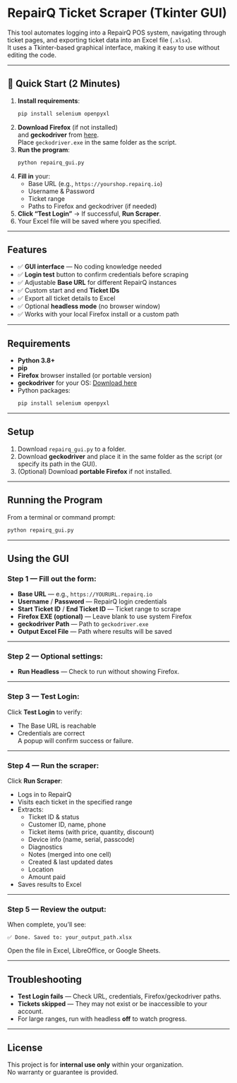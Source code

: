 # RepairQ Ticket Scraper (Tkinter GUI)

This tool automates logging into a RepairQ POS system, navigating through ticket pages, and exporting ticket data into an Excel file (`.xlsx`).  
It uses a Tkinter-based graphical interface, making it easy to use without editing the code.

---

## 🚀 Quick Start (2 Minutes)
1. **Install requirements**:
   ```bash
   pip install selenium openpyxl
   ```
2. **Download Firefox** (if not installed)  
   and **geckodriver** from [here](https://github.com/mozilla/geckodriver/releases).  
   Place `geckodriver.exe` in the same folder as the script.
3. **Run the program**:
   ```bash
   python repairq_gui.py
   ```
4. **Fill in** your:
   - Base URL (e.g., `https://yourshop.repairq.io`)
   - Username & Password
   - Ticket range
   - Paths to Firefox and geckodriver (if needed)
5. **Click “Test Login”** → If successful, **Run Scraper**.  
6. Your Excel file will be saved where you specified.

---

## Features
- ✅ **GUI interface** — No coding knowledge needed  
- ✅ **Login test** button to confirm credentials before scraping  
- ✅ Adjustable **Base URL** for different RepairQ instances  
- ✅ Custom start and end **Ticket IDs**  
- ✅ Export all ticket details to Excel  
- ✅ Optional **headless mode** (no browser window)  
- ✅ Works with your local Firefox install or a custom path

---

## Requirements
- **Python 3.8+**
- **pip**
- **Firefox** browser installed (or portable version)
- **geckodriver** for your OS: [Download here](https://github.com/mozilla/geckodriver/releases)
- Python packages:
  ```bash
  pip install selenium openpyxl
  ```

---

## Setup
1. Download `repairq_gui.py` to a folder.
2. Download **geckodriver** and place it in the same folder as the script (or specify its path in the GUI).
3. (Optional) Download **portable Firefox** if not installed.

---

## Running the Program
From a terminal or command prompt:
```bash
python repairq_gui.py
```

---

## Using the GUI
### Step 1 — Fill out the form:
- **Base URL** — e.g., `https://YOURURL.repairq.io`
- **Username** / **Password** — RepairQ login credentials
- **Start Ticket ID** / **End Ticket ID** — Ticket range to scrape
- **Firefox EXE (optional)** — Leave blank to use system Firefox
- **geckodriver Path** — Path to `geckodriver.exe`
- **Output Excel File** — Path where results will be saved

---

### Step 2 — Optional settings:
- **Run Headless** — Check to run without showing Firefox.

---

### Step 3 — Test Login:
Click **Test Login** to verify:
- The Base URL is reachable
- Credentials are correct  
A popup will confirm success or failure.

---

### Step 4 — Run the scraper:
Click **Run Scraper**:
- Logs in to RepairQ
- Visits each ticket in the specified range
- Extracts:
  - Ticket ID & status
  - Customer ID, name, phone
  - Ticket items (with price, quantity, discount)
  - Device info (name, serial, passcode)
  - Diagnostics
  - Notes (merged into one cell)
  - Created & last updated dates
  - Location
  - Amount paid
- Saves results to Excel

---

### Step 5 — Review the output:
When complete, you’ll see:
```
✅ Done. Saved to: your_output_path.xlsx
```
Open the file in Excel, LibreOffice, or Google Sheets.

---

## Troubleshooting
- **Test Login fails** — Check URL, credentials, Firefox/geckodriver paths.
- **Tickets skipped** — They may not exist or be inaccessible to your account.
- For large ranges, run with headless **off** to watch progress.

---

## License
This project is for **internal use only** within your organization.  
No warranty or guarantee is provided.
